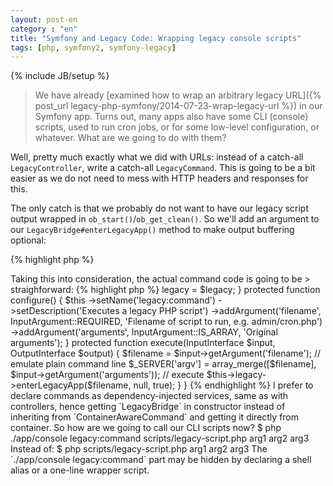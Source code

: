 ```yaml
---
layout: post-en
category : "en"
title: "Symfony and Legacy Code: Wrapping legacy console scripts"
tags: [php, symfony2, symfony-legacy]
---
```

{% include JB/setup %}

> We have already [examined how to wrap an arbitrary legacy URL]({% post_url legacy-php-symfony/2014-07-23-wrap-legacy-url %})
> in our Symfony app. Turns out, many apps also have some CLI (console) scripts, used to run cron jobs,
> or for some low-level configuration, or whatever.  What are we going to do with them?

Well, pretty much exactly what we did with URLs: instead of a catch-all `LegacyController`,
write a catch-all `LegacyCommand`.  This is going to be a bit easier as we do not
need to mess with HTTP headers and responses for this.

The only catch is that we probably do not want to have our legacy script output
wrapped in `ob_start()`/`ob_get_clean()`.  So we'll add an argument to our
`LegacyBridge#enterLegacyApp()` method to make output buffering optional:

{% highlight php %}
<?php

namespace Enotogorsk\LegacyApp\LegacyInteropBundle;

class LegacyBridge
{
    /* ... */

    public function enterLegacyApp($filename, Request $request = null, $skip_buffering = false)
    {
        /* skip setup */

        if (!$skip_buffering) {
            ob_start();
        }

        require $path;

        if (!$skip_buffering) {
            $response = ob_get_clean() ?: '';
        } else {
            $response = '';
        }

        return $response;
    }
}
{% endhighlight %}

Legacy PHP scripts probably expect command line parameters to be present in
`$_SERVER['argv']`.  We will need to hide our wrapper command from this array
just as we faked `$_SERVER['PHP_SELF']`/`$_SERVER['SCRIPT_NAME']` for URLs.

> Taking this into consideration, the actual command code is going to be
> straighforward:

{% highlight php %}
<?php

namespace Enotogorsk\LegacyApp\LegacyInteropBundle\Command;

/* "use" declarations skipped */

class LegacyCommand extends Command
{
    private $legacy;

    public function __construct(LegacyBridge $legacy)
    {
        parent::__construct();
        $this->legacy = $legacy;
    }

    protected function configure()
    {
        $this
            ->setName('legacy:command')
            ->setDescription('Executes a legacy PHP script')
            ->addArgument('filename', InputArgument::REQUIRED, 'Filename of script to run, e.g. admin/cron.php')
            ->addArgument('arguments', InputArgument::IS_ARRAY, 'Original arguments');
    }

    protected function execute(InputInterface $input, OutputInterface $output)
    {
        $filename = $input->getArgument('filename');

        // emulate plain command line
        $_SERVER['argv'] = array_merge([$filename], $input->getArgument('arguments'));

        // execute
        $this->legacy->enterLegacyApp($filename, null, true);
    }
}
{% endhighlight %}

I prefer to declare commands as dependency-injected services, same as with controllers, hence getting
`LegacyBridge` in constructor instead of inheriting from `ContainerAwareCommand`
and getting it directly from container.

So how are we going to call our CLI scripts now?

    $ php ./app/console legacy:command scripts/legacy-script.php arg1 arg2 arg3

Instead of:

    $ php scripts/legacy-script.php arg1 arg2 arg3

The `./app/console legacy:command` part may be hidden by declaring a shell alias
or a one-line wrapper script.